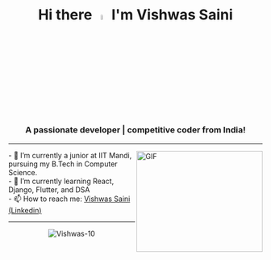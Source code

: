 <div align = "center"><h1> Hi there <a href="https://github.com/Vishwas-10"><img src="https://media.giphy.com/media/hvRJCLFzcasrR4ia7z/giphy.gif" width="5%"></a> I'm Vishwas Saini</h1></div>
<h3 align="center">A passionate developer | competitive coder from India!</h3>
<!-- <p align="left"> <img align="center" alt="visitor badge" width="80px" src="https://visitor-badge.glitch.me/badge?page_id=Vishwas-10.Vishwas.10" alt="Vishwas-10"/></p> -->


<hr />
<img align="right" alt="GIF" src="https://raw.githubusercontent.com/mitul3737/mitul3737/main/mituls%20code.gif" width="250" height="200" />
- 🔭 I’m currently a junior at IIT Mandi, pursuing my B.Tech in Computer Science.<br>
- 🌱 I’m currently learning React, Django, Flutter, and DSA<br>
- 📫 How to reach me: <a href="https://www.linkedin.com/in/vishwas-saini-384212218/">Vishwas Saini (Linkedin)</a><br>
<hr />
<div align="center"><img align="center" src="https://github-readme-stats.vercel.app/api?username=Vishwas-10&show_icons=true&locale=en" alt="Vishwas-10" />
</div>

